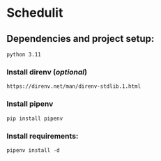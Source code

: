 # Schedulit

## Dependencies and project setup:

    python 3.11

### Install direnv (*optional*)
    
    https://direnv.net/man/direnv-stdlib.1.html

### Install pipenv

    pip install pipenv


### Install requirements:
    
    pipenv install -d

